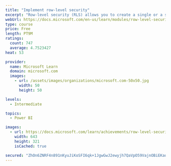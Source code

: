 ```yaml
---
title: "Implement row-level security"
excerpt: "Row-level security (RLS) allows you to create a single or a set of reports that targets data for a specific user. In this module, you will learn how to implement RLS by using either a static or dynamic method and how Microsoft Power BI simplifies testing RLS in Power BI Desktop and Power BI service."
webUrl: https://docs.microsoft.com/en-us/learn/modules/row-level-security-power-bi/
type: course
price: Free
length: PT9M
ratings:
  count: 747
  average: 4.7523427
heat: 53

provider:
  name: Microsoft Learn
  domain: microsoft.com
  images:
    - url: /assets/images/organizations/microsoft.com-50x50.jpg
      width: 50
      height: 50

levels:
  - Intermediate

topics:
  - Power BI

images:
  - url: https://docs.microsoft.com/learn/achievements/row-level-security-power-bi-social.png
    width: 643
    height: 321
    isCached: true

secured: "ZhOn6ZNRF4n891nKyuJiKoSFI6qk+1JgwGwJ2ewyjh7QaVpO59VajnOBiEKaugLClJxeozmPqgKN/9pVld1atZ5fB8Rplz/xolU2qGM2v/ryRZ4Ynf+2BuRocjLz8ItKGtI9AVyL8Q8g/rCw8B6f3oA7Rcxsr2kC6qMeQQqpzsd/KzD2FjXvFUe5pjs9xyjSWZ6PJc0INvf1um4UD1vJoA0HO6kjdGSkALH19F9OJai65w+edzKRVRUFbvYnBHgFnimI+bWnQUnFFGXUJ7Sa0vSdoldKoU9dipihDq8Vnwm6SPQSnxYpISLSA5KsMiNnPWJQDbRh1UJ6dQ/vClZZwCAtIzBqjYktIWt/3P7Sc+ilURREAdT4pdDHfUpM6pHzHPjmpgQqc15jNjIo4M4WR5f2xm+RUS7PMLX+zk07ZQE=;M8oOEM9nqugqQSgzz/pRnA=="
---
```


